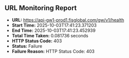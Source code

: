 ## URL Monitoring Report

- **URL:** https://api-gw1-prod1.fisglobal.com/gw/v1/health
- **Start Time:** 2025-10-03T17:41:23.371203
- **End Time:** 2025-10-03T17:41:23.452939
- **Total Time Taken:** 0.081736 seconds
- **HTTP Status Code:** 403
- **Status:** Failure
- **Failure Reason:** HTTP Status Code: 403
